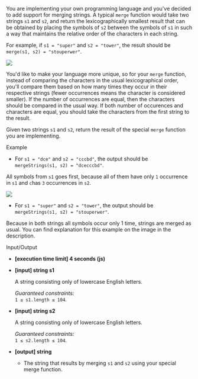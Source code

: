 
You are implementing your own programming language and you've decided to add support for merging strings. A typical  `merge`  function would take two strings  `s1`  and  `s2`, and return the  lexicographically smallest  result that can be obtained by placing the symbols of  `s2`  between the symbols of  `s1`  in such a way that maintains the relative order of the characters in each string.

For example, if  `s1 = "super"`  and  `s2 = "tower"`, the result should be  `merge(s1, s2) = "stouperwer"`.

![](https://codesignal.s3.amazonaws.com/tasks/mergeStrings/img/example2.png?_tm=1551538400513)

You'd like to make your language more unique, so for your  `merge`  function, instead of comparing the characters in the usual lexicographical order, you'll compare them based on how many times they occur in their respective strings (fewer occurrences means the character is considered smaller). If the number of occurrences are equal, then the characters should be compared in the usual way. If both number of occurences and characters are equal, you should take the characters from the first string to the result.

Given two strings  `s1`  and  `s2`, return the result of the special  `merge`  function you are implementing.

Example

-   For  `s1 = "dce"`  and  `s2 = "cccbd"`, the output should be  
    `mergeStrings(s1, s2) = "dcecccbd"`.

All symbols from  `s1`  goes first, because all of them have only  `1`  occurrence in  `s1`  and  `c`has  `3`  occurrences in  `s2`.

![](https://codesignal.s3.amazonaws.com/tasks/mergeStrings/img/example1.jpg?_tm=1551538400705)

-   For  `s1 = "super"`  and  `s2 = "tower"`, the output should be  
    `mergeStrings(s1, s2) = "stouperwer"`.

Because in both strings all symbols occur only 1 time, strings are merged as usual. You can find explanation for this example on the image in the description.

Input/Output

-   **[execution time limit] 4 seconds (js)**
    
-   **[input] string s1**
    
    A string consisting only of lowercase English letters.
    
    _Guaranteed constraints:_  
    `1 ≤ s1.length ≤ 104`.
    
-   **[input] string s2**
    
    A string consisting only of lowercase English letters.
    
    _Guaranteed constraints:_  
    `1 ≤ s2.length ≤ 104`.
    
-   **[output] string**
    
    -   The string that results by merging  `s1`  and  `s2`  using your special merge function.